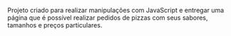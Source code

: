 Projeto criado para realizar manipulações com JavaScript e entregar uma página que é possível realizar pedidos de pizzas com seus sabores, tamanhos e preços particulares.